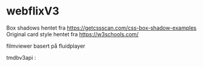 # webflixV3
 
Box shadows hentet fra https://getcssscan.com/css-box-shadow-examples
Original card style hentet fra https://w3schools.com/

filmviewer basert på fluidplayer

tmdbv3api : 
